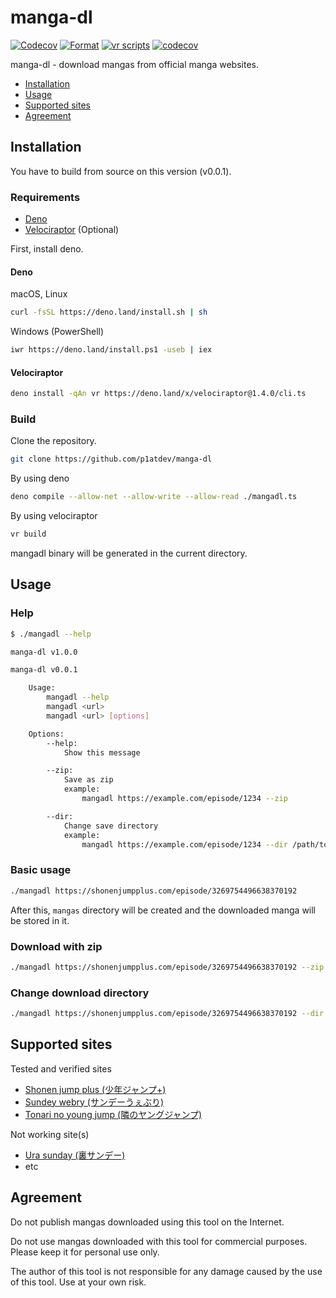 # manga-dl

[![Codecov](https://github.com/p1atdev/manga-dl/actions/workflows/codecov.yaml/badge.svg)](https://github.com/p1atdev/manga-dl/actions/workflows/codecov.yaml)
[![Format](https://github.com/p1atdev/manga-dl/actions/workflows/format.yaml/badge.svg)](https://github.com/p1atdev/manga-dl/actions/workflows/format.yaml)
[![vr scripts](https://badges.velociraptor.run/flat.svg)](https://velociraptor.run)
[![codecov](https://codecov.io/gh/p1atdev/manga-dl/branch/main/graph/badge.svg?token=CNmbSQHTqS)](https://codecov.io/gh/p1atdev/manga-dl)

manga-dl - download mangas from official manga websites.

- [Installation](#installation)
- [Usage](#usage)
- [Supported sites](#supported-sites)
- [Agreement](#agreement)

<h2 id="installation">Installation</h2>

You have to build from source on this version (v0.0.1).

### Requirements

- [Deno](https://deno.land)
- [Velociraptor](https://velociraptor.run) (Optional)

First, install deno.

#### Deno

macOS, Linux
```bash
curl -fsSL https://deno.land/install.sh | sh
```

Windows (PowerShell)
```bash
iwr https://deno.land/install.ps1 -useb | iex
```

#### Velociraptor

```bash
deno install -qAn vr https://deno.land/x/velociraptor@1.4.0/cli.ts
```

### Build

Clone the repository.
```bash
git clone https://github.com/p1atdev/manga-dl
```

By using deno
```bash
deno compile --allow-net --allow-write --allow-read ./mangadl.ts
```

By using velociraptor
```bash
vr build
```

mangadl binary will be generated in the current directory.

<h2 id="usage">Usage</h2>

### Help

```bash
$ ./mangadl --help

manga-dl v1.0.0

manga-dl v0.0.1

    Usage:
        mangadl --help
        mangadl <url>
        mangadl <url> [options]

    Options:
        --help:
            Show this message

        --zip:
            Save as zip
            example:
                mangadl https://example.com/episode/1234 --zip

        --dir:
            Change save directory
            example:
                mangadl https://example.com/episode/1234 --dir /path/to/save/mangas
```

### Basic usage

```bash
./mangadl https://shonenjumpplus.com/episode/3269754496638370192
```

After this, `mangas` directory will be created and the downloaded manga will be stored in it.

### Download with zip

```bash
./mangadl https://shonenjumpplus.com/episode/3269754496638370192 --zip
```

### Change download directory

```bash
./mangadl https://shonenjumpplus.com/episode/3269754496638370192 --dir /path/to/download
```

<h2 id="supported-sites">Supported sites</h2>

Tested and verified sites

- [Shonen jump plus (少年ジャンプ+)](https://shonenjumpplus.com/)
- [Sundey webry (サンデーうぇぶり)](https://www.sunday-webry.com/)
- [Tonari no young jump (隣のヤングジャンプ)](https://tonarinoyj.jp/)

Not working site(s)

- [Ura sunday (裏サンデー)](https://urasunday.com)
- etc

<h2 id="agreement">Agreement</h2>

Do not publish mangas downloaded using this tool on the Internet.

Do not use mangas downloaded with this tool for commercial purposes.
Please keep it for personal use only.

The author of this tool is not responsible for any damage caused by the use of this tool. Use at your own risk.

